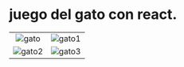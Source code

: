 # juego del gato con react.

<table>
  <tr>
    <td align="center">
      <img src="https://i.postimg.cc/mDQsgnCH/gato.png" alt="gato" />
    </td>
    <td align="center">
      <img src="https://i.postimg.cc/C57pjfvM/gato1.png" alt="gato1" />
    </td>
  </tr>
  <tr>
    <td align="center">
      <img src="https://i.postimg.cc/L43SdrHd/gato2.png" alt="gato2" />
    </td>
    <td align="center">
      <img src="https://i.postimg.cc/jdqbRZ5D/gato3.png" alt="gato3" />
    </td>
  </tr>
</table>
